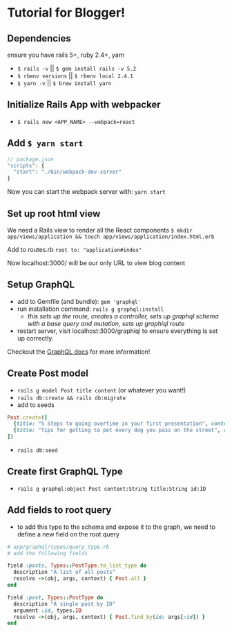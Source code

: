 # Tutorial for Blogger!

## Dependencies
ensure you have rails 5+, ruby 2.4+, yarn

- `$ rails -v` || `$ gem install rails -v 5.2`
- `$ rbenv versions` || `$ rbenv local 2.4.1`
- `$ yarn -v` || `$ brew install yarn`

## Initialize Rails App with webpacker
- `$ rails new <APP_NAME> --webpack=react`

## Add `$ yarn start`
```js
// package.json
"scripts": {
  "start": "./bin/webpack-dev-server"
}
```

Now you can start the webpack server with: `yarn start`

## Set up root html view
We need a Rails view to render all the React components
`$ mkdir app/views/application && touch app/views/application/index.html.erb`

Add to routes.rb
`root to: "application#index"`

Now localhost:3000/ will be our only URL to view blog content

## Setup GraphQL
- add to Gemfile (and bundle): `gem 'graphql'`
- run installation command: `rails g graphql:install`
  - *this sets up the route, creates a controller, sets up graphql schema with a base query and mutation, sets up graphiql route*
- restart server, visit localhost:3000/graphiql to ensure everything is set up correctly.

Checkout the [GraphQL docs](http://graphql-ruby.org/) for more information!

## Create Post model
- `rails g model Post title content` (or whatever you want!)
- `rails db:create && rails db:migrate`
- add to seeds
```rb
Post.create([
  {title: "5 Steps to going overtime in your first presentation", content: "Try to explain a bunch of concepts and do a live code portion. Becausde that's not scary at all!"},
  {title: "Tips for getting to pet every dog you pass on the street", content: "As soon as you're in eyesight of the human, show excitment so they know they're gonna need to stop for you."}
])
```
- `rails db:seed`

## Create first GraphQL Type
- `rails g graphql:object Post content:String title:String id:ID`

## Add fields to root query
- to add this type to the schema and expose it to the graph, we need to define a new field on the root query
```rb
# app/graphql/types/query_type.rb
# add the following fields

field :posts, Types::PostType.to_list_type do
  description "A list of all posts"
  resolve ->(obj, args, context) { Post.all }
end

field :post, Types::PostType do
  description "A single post by ID"
  argument :id, types.ID
  resolve ->(obj, args, context) { Post.find_by(id: args[:id]) }
end
```
